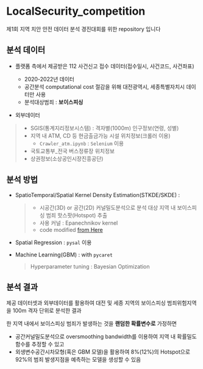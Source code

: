# LocalSecurity_competition
제1회 지역 치안 안전 데이터 분석 경진대회를 위한 repository 입니다

## 분석 데이터
- 플랫폼 측에서 제공받은 112 사건신고 접수 데이터(접수일시, 사건코드, 사건좌표)
  - 2020-2022년 데이터
  - 공간분석 computational cost 절감을 위해 대전광역시, 세종특별자치시 데이터만 사용
  - 분석대상범죄 : **보이스피싱**

- 외부데이터
> - SGIS(통계지리정보시스템) : 격자별(1000m) 인구정보(연령, 성별)
> - 지역 내 ATM, CD 등 현금출금가능 시설 위치정보(크롤러 이용)
>   - `Crawler_atm.ipynb` : `Selenium` 이용
> - 국토교통부_전국 버스정류장 위치정보
> - 상권정보(소상공인시장진흥공단)

## 분석 방법
- SpatioTemporal/Spatial Kernel Density Estimation(STKDE/SKDE) : 
  > - 시공간(3D) or 공간(2D) 커널밀도분석으로 분석 대상 지역 내 보이스피싱 범죄 핫스팟(Hotspot) 추출
  > - 사용 커널 : Epanechnikov kernel
  > - code modified [from Here](https://github.com/alexandster/densitySpaceTime)

- Spatial Regression : `pysal` 이용
- Machine Learning(GBM) : with `pycaret`
  > Hyperparameter tuning : Bayesian Optimization

## 분석 결과
제공 데이터셋과 외부데이터를 활용하여 대전 및 세종 지역의 보이스피싱 범죄위험지역을 100m 격자 단위로 분석한 결과</br>

한 지역 내에서 보이스피싱 범죄가 발생하는 것을 **랜덤한 확률변수로** 가정하면
- 공간커널밀도분석으로 oversmoothing bandwidth를 이용하여 지역 내 확률밀도함수를 추정할 수 있고
- 외생변수공간시차모형(혹은 GBM 모델)을 활용하여 8%(12%)의 Hotspot으로 92%의 범죄 발생지점을 예측하는 모델을 생성할 수 있음